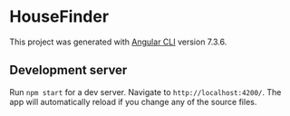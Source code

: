 # HouseFinder

This project was generated with [Angular CLI](https://github.com/angular/angular-cli) version 7.3.6.

## Development server

Run `npm start` for a dev server. Navigate to `http://localhost:4200/`. The app will automatically reload if you change any of the source files.


